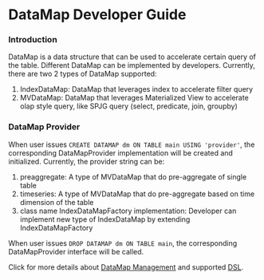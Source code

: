 <!--
    Licensed to the Apache Software Foundation (ASF) under one or more 
    contributor license agreements.  See the NOTICE file distributed with
    this work for additional information regarding copyright ownership. 
    The ASF licenses this file to you under the Apache License, Version 2.0
    (the "License"); you may not use this file except in compliance with 
    the License.  You may obtain a copy of the License at

      http://www.apache.org/licenses/LICENSE-2.0
    
    Unless required by applicable law or agreed to in writing, software 
    distributed under the License is distributed on an "AS IS" BASIS, 
    WITHOUT WARRANTIES OR CONDITIONS OF ANY KIND, either express or implied.
    See the License for the specific language governing permissions and 
    limitations under the License.
-->

# DataMap Developer Guide

### Introduction
DataMap is a data structure that can be used to accelerate certain query of the table. Different DataMap can be implemented by developers. 
Currently, there are two 2 types of DataMap supported:
1. IndexDataMap: DataMap that leverages index to accelerate filter query
2. MVDataMap: DataMap that leverages Materialized View to accelerate olap style query, like SPJG query (select, predicate, join, groupby)

### DataMap Provider
When user issues `CREATE DATAMAP dm ON TABLE main USING 'provider'`, the corresponding DataMapProvider implementation will be created and initialized. 
Currently, the provider string can be:
1. preaggregate: A type of MVDataMap that do pre-aggregate of single table
2. timeseries: A type of MVDataMap that do pre-aggregate based on time dimension of the table
3. class name IndexDataMapFactory  implementation: Developer can implement new type of IndexDataMap by extending IndexDataMapFactory

When user issues `DROP DATAMAP dm ON TABLE main`, the corresponding DataMapProvider interface will be called.

Click for more details about [DataMap Management](./datamap/datamap-management.md#datamap-management) and supported [DSL](./datamap/datamap-management.md#overview).

